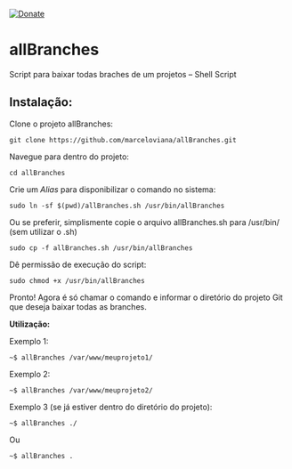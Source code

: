 [![Donate](https://img.shields.io/badge/Donate-PayPal-green.svg)](https://www.paypal.com/cgi-bin/webscr?cmd=_donations&business=marceloviana%40infsite.org&item_name=Doar&currency_code=BRL&source=url)

# allBranches
Script para baixar todas braches de um projetos – Shell Script

## Instalação:

Clone o projeto allBranches:
```
git clone https://github.com/marceloviana/allBranches.git
```
Navegue para dentro do projeto:
```
cd allBranches
```
Crie um *Alias* para disponibilizar o comando no sistema:
```
sudo ln -sf $(pwd)/allBranches.sh /usr/bin/allBranches

```
Ou se preferir, simplismente copie o arquivo allBranches.sh para /usr/bin/ (sem utilizar o .sh)
```
sudo cp -f allBranches.sh /usr/bin/allBranches
```
Dê permissão de execução do script:
```
sudo chmod +x /usr/bin/allBranches
```

Pronto! Agora é só chamar o comando e informar o diretório do projeto Git que deseja baixar todas as branches.


**Utilização:**

Exemplo 1:
```
~$ allBranches /var/www/meuprojeto1/
```
Exemplo 2:
```
~$ allBranches /var/www/meuprojeto2/
```
Exemplo 3 (se já estiver dentro do diretório do projeto):
```
~$ allBranches ./
```
Ou
```
~$ allBranches .
```

